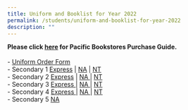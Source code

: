 ```yaml
---
title: Uniform and Booklist for Year 2022
permalink: /students/uniform-and-booklist-for-year-2022
description: ""
---
```

<p><strong>Please click&nbsp;<a href="https://moe-canberrasec-staging.netlify.app/files/PACIFIC%20BOOKSTORES%20END%20OF%20YEAR%20PURCHASE%20GUIDE%20CBRSS.pdf" target="_blank" rel="noopener">here</a>&nbsp;for Pacific Bookstores Purchase Guide.<br /><br /></strong>-&nbsp;<a href="https://moe-canberrasec-staging.netlify.app/files/Canberra%20Uniform%20Order%20Form%202022.pdf" target="_blank" rel="noopener">Uniform Order Form</a><br />- Secondary 1&nbsp;<a href="https://moe-canberrasec-staging.netlify.app/files/CBRSS%20S1%20EXP.pdf" target="_blank" rel="noopener">Express</a>&nbsp;|&nbsp;<a href="https://moe-canberrasec-staging.netlify.app/files/CBRSS%20S1%20NA.pdf" target="_blank" rel="noopener">NA</a>&nbsp;|&nbsp;<a href="https://moe-canberrasec-staging.netlify.app/files/CBRSS%20S1%20NT.pdf" target="_blank" rel="noopener">NT</a><br />- Secondary 2&nbsp;<a href="https://moe-canberrasec-staging.netlify.app/files/CBRSS%20S2%20EXP.pdf" target="_blank" rel="noopener">Express</a>&nbsp;|&nbsp;<a href="https://moe-canberrasec-staging.netlify.app/files/CBRSS%20S2%20NA.pdf" target="_blank" rel="noopener">NA&nbsp;</a>|&nbsp;<a href="https://moe-canberrasec-staging.netlify.app/files/CBRSS%20S2%20NT.pdf" target="_blank" rel="noopener">NT</a><br />- Secondary 3 <a href="https://moe-canberrasec-staging.netlify.app/files/CBRSS%20S3%20EXP.pdf" target="_blank" rel="noopener">Express&nbsp;</a>|&nbsp;<a href="https://moe-canberrasec-staging.netlify.app/files/CBRSS%20S3%20NA.pdf" target="_blank" rel="noopener">NA&nbsp;</a>|&nbsp;<a href="https://moe-canberrasec-staging.netlify.app/files/CBRSS%20S3%20NT.pdf" target="_blank" rel="noopener">NT</a><br />- Secondary 4&nbsp;<a href="https://canberrasec.moe.edu.sg/qql/slot/u150/2021/Students/2022/CBRSS%20S4%20EXP.pdf" target="_blank" rel="noopener">Express&nbsp;</a>|&nbsp;<a href="https://canberrasec.moe.edu.sg/qql/slot/u150/2021/Students/2022/CBRSS%20S4%20NA.pdf" target="_blank" rel="noopener">NA&nbsp;</a>|&nbsp;<a href="https://canberrasec.moe.edu.sg/qql/slot/u150/2021/Students/2022/CBRSS%20S4%20NT.pdf" target="_blank" rel="noopener">NT</a><br />- Secondary 5&nbsp;<a href="https://canberrasec.moe.edu.sg/qql/slot/u150/2021/Students/2022/CBRSS%20S5%20NA.pdf" target="_blank" rel="noopener">NA</a></p>
